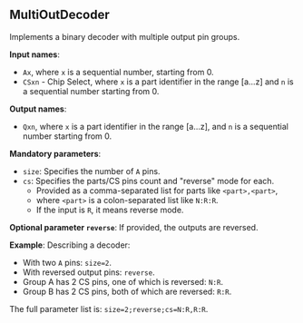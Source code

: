 ## MultiOutDecoder

Implements a binary decoder with multiple output pin groups.

**Input names**:

- `Ax`, where `x` is a sequential number, starting from 0.
- `CSxn` - Chip Select, where `x` is a part identifier in the range [a…z] and `n` is a sequential number starting from 0.

**Output names**:

- `Qxn`, where `x` is a part identifier in the range [a…z], and `n` is a sequential number starting from 0.

**Mandatory parameters**:

- `size`: Specifies the number of `A` pins.
- `cs`: Specifies the parts/CS pins count and "reverse" mode for each.
    - Provided as a comma-separated list for parts like `<part>,<part>`,
    - where `<part>` is a colon-separated list like `N:R:R`.
    - If the input is `R`, it means reverse mode.

**Optional parameter `reverse`**: If provided, the outputs are reversed.

**Example**: Describing a decoder:

- With two `A` pins: `size=2`.
- With reversed output pins: `reverse`.
- Group A has 2 CS pins, one of which is reversed: `N:R`.
- Group B has 2 CS pins, both of which are reversed: `R:R`.

The full parameter list is: `size=2;reverse;cs=N:R,R:R`.
